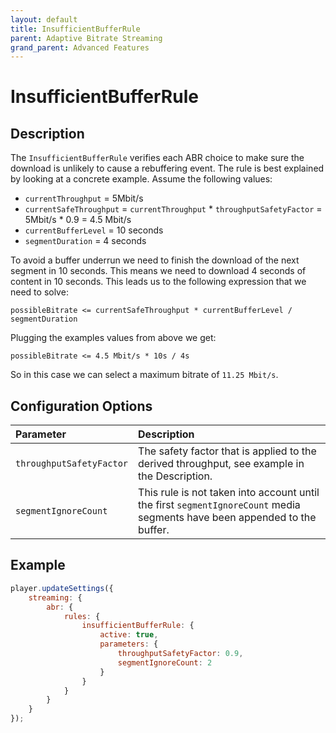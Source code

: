 ```yaml
---
layout: default
title: InsufficientBufferRule
parent: Adaptive Bitrate Streaming
grand_parent: Advanced Features
---
```


# InsufficientBufferRule

## Description

The `InsufficientBufferRule` verifies each ABR choice to make sure the download is unlikely
to cause a rebuffering event. The rule is best explained by looking at a concrete example. Assume the following values:

* `currentThroughput` = 5Mbit/s
* `currentSafeThroughput` = `currentThroughput` * `throughputSafetyFactor` = 5Mbit/s * 0.9 = 4.5 Mbit/s
* `currentBufferLevel` = 10 seconds
* `segmentDuration` = 4 seconds

To avoid a buffer underrun we need to finish the download of the next segment in 10 seconds. This means we need to
download 4 seconds of content in 10 seconds. This leads us to the following expression that we need to solve:

`possibleBitrate <= currentSafeThroughput * currentBufferLevel / segmentDuration`

Plugging the examples values from above we get:

`possibleBitrate <= 4.5 Mbit/s * 10s / 4s`

So in this case we can select a maximum bitrate of `11.25 Mbit/s`.

## Configuration Options

| Parameter                | Description                                                                                                               |
|:-------------------------|:--------------------------------------------------------------------------------------------------------------------------|
| `throughputSafetyFactor` | The safety factor that is applied to the derived throughput, see example in the Description.                              |
| `segmentIgnoreCount`     | This rule is not taken into account until the first `segmentIgnoreCount` media segments have been appended to the buffer. |

## Example

```js
player.updateSettings({
    streaming: {
        abr: {
            rules: {
                insufficientBufferRule: {
                    active: true,
                    parameters: {
                        throughputSafetyFactor: 0.9,
                        segmentIgnoreCount: 2
                    }
                }
            }
        }
    }
});
```
